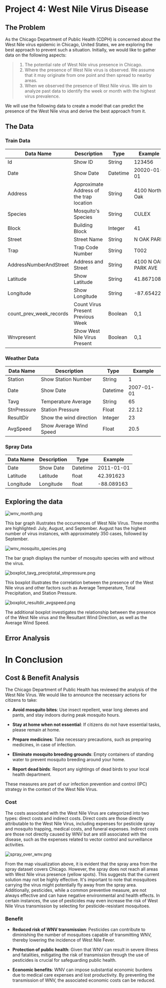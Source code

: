 # Project 4: West Nile Virus Disease
## The Problem
As the Chicago Department of Public Health (CDPH) is concerned about the West Nile virus epidemic in Chicago, United States, we are exploring the best approach to prevent such a situation. Initially, we would like to gather data on the following aspects:

> 1. The potential rate of West Nile virus presence in Chicago.
> 2. Where the presence of West Nile virus is observed. We assume that it may originate from one point and then spread to nearby areas.
> 3. When we observed the presence of West Nile virus. We aim to analyze past data to identify the week or month with the highest virus prevalence.

We will use the following data to create a model that can predict the presence of the West Nile virus and derive the best approach from it.

## The Data
### Train Data
| Data Name | Description | Type | Example |
| --------- | ----------- | ---- | ------- |
| Id | Show ID | String | 123456|
| Date | Show Date | Datetime | 20020-01-01 |
| Address | Approximate Address of the trap location |String | 4100 North Oak |
| Species | Mosquito's Species | String | CULEX |
| Block | Building Block | Integer | 41 |
| Street | Street Name | String | N OAK PARK |
| Trap | Trap Code Number | String | T002 |
| AddressNumberAndStreet | Address and Street | String | 4100 N OAK PARK AVE |
| Latitude | Show Latitude | String | 41.867108 |
| Longitude | Show Longitude | String | -87.654224 |
| count_prev_week_records | Count Virus Present Previous Week | Boolean | 0,1 |
| Wnvpresent | Show West Nile Virus Present | Boolean | 0,1 |

### Weather Data
| Data Name | Description | Type | Example |
| --------- | ----------- | ---- | ------- |
| Station | Show Station Number | String | 1 |
| Date | Show Date | Datetime | 2007-01-01 |
| Tavg | Temperature Average | String | 65 |
| StnPressure | Station Pressure | Float | 22.12 | 
| ResultDir | Show the wind direction | Integer | 23 |
| AvgSpeed | Show Average Wind Speed | Float | 20.5 |

### Spray Data
| Data Name | Description | Type | Example |
| --------- | ----------- | ---- | ------- |
| Date | Show Date | Datetime | 2011-01-01 |
| Latitude | Latitude | float | 42.391623 |
| Longitude | Longitude | float | -88.089163 |


## Exploring the data

![wnv_month.png](image/wnv_month.png)

This bar graph illustrates the occurrences of West Nile Virus. Three months are highlighted: July, August, and September. August has the highest number of virus instances, with approximately 350 cases, followed by September.

![wnv_mosquito_species.png](image/wnv_mosquito_species.png)

The bar graph displays the number of mosquito species with and without the virus.

![boxplot_tavg_preciptotal_stnpressure.png](image/boxplot_tavg_preciptotal_stnpressure.png)

This boxplot illustrates the correlation between the presence of the West Nile virus and other factors such as Average Temperature, Total Precipitation, and Station Pressure.

![boxplot_resultdir_avgspeed.png](image/boxplot_resultdir_avgspeed.png)

The additional boxplot investigates the relationship between the presence of the West Nile virus and the Resultant Wind Direction, as well as the Average Wind Speed.

## Error Analysis



# In Conclusion
## Cost & Benefit Analysis
The Chicago Department of Public Health has reviewed the analysis of the West Nile Virus. We would like to announce the necessary actions for citizens to take:

- **Avoid mosquito bites**: Use insect repellent, wear long sleeves and pants, and stay indoors during peak mosquito hours.

- **Stay at home when not essential**: If citizens do not have essential tasks, please remain at home.

- **Prepare medicines**: Take necessary precautions, such as preparing medicines, in case of infection.

- **Eliminate mosquito breeding grounds**: Empty containers of standing water to prevent mosquito breeding around your home.

- **Report dead birds**: Report any sightings of dead birds to your local health department.

These measures are part of our infection prevention and control (IPC) strategy in the context of the West Nile Virus.

### Cost
The costs associated with the West Nile Virus are categorized into two types: direct costs and indirect costs. Direct costs are those directly attributable to the West Nile Virus, including expenses for pesticide spray and mosquito trapping, medical costs, and funeral expenses. Indirect costs are those not directly caused by WNV but are still associated with the disease, such as the expenses related to vector control and surveillance activities.

![spray_over_wnv.png](image/spray_over_wnv.png)

From the map visualization above, it is evident that the spray area from the spray dataset covers Chicago. However, the spray does not reach all areas with West Nile virus presence (yellow spots). This suggests that the current solution may not be highly effective. It's important to note that mosquitoes carrying the virus might potentially fly away from the spray area. Additionally, pesticides, while a common preventive measure, are not always effective and can have negative environmental and health effects. In certain instances, the use of pesticides may even increase the risk of West Nile Virus transmission by selecting for pesticide-resistant mosquitoes.

### Benefit
- **Reduced risk of WNV transmission**: Pesticides can contribute to diminishing the number of mosquitoes capable of transmitting WNV, thereby lowering the incidence of West Nile Fever.

- **Protection of public health**: Given that WNV can result in severe illness and fatalities, mitigating the risk of transmission through the use of pesticides is crucial for safeguarding public health.

- **Economic benefits**: WNV can impose substantial economic burdens due to medical care expenses and lost productivity. By preventing the transmission of WNV, the associated economic costs can be reduced.

